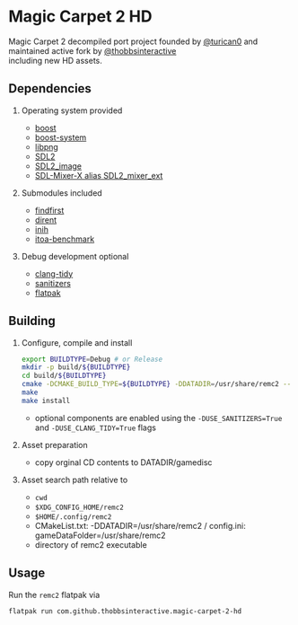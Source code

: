 # Magic Carpet 2 HD

Magic Carpet 2 decompiled port project founded by [@turican0](https://github.com/turican0/) and maintained active fork by [@thobbsinteractive](https://github.com/thobbsinteractive/)\
including new HD assets.

## Dependencies

1. Operating system provided
   - [boost](https://github.com/boostorg/boost)
   - [boost-system](https://github.com/boostorg/system)
   - [libpng](https://github.com/glennrp/libpng)
   - [SDL2](https://github.com/libsdl-org/SDL)
   - [SDL2_image](https://github.com/libsdl-org/SDL_image)
   - [SDL-Mixer-X alias SDL2_mixer_ext](https://github.com/WohlSoft/SDL-Mixer-X)

2. Submodules included
   - [findfirst](https://github.com/MathieuTurcotte/findfirst)
   - [dirent](https://github.com/tronkko/dirent)
   - [inih](https://github.com/benhoyt/inih)
   - [itoa-benchmark](https://github.com/miloyip/itoa-benchmark)

3. Debug development optional
   - [clang-tidy](https://github.com/llvm/)
   - [sanitizers](https://github.com/sanitizers/)
   - [flatpak](https://flatpak.org/)

## Building

1. Configure, compile and install
   ```bash
   export BUILDTYPE=Debug # or Release
   mkdir -p build/${BUILDTYPE}
   cd build/${BUILDTYPE}
   cmake -DCMAKE_BUILD_TYPE=${BUILDTYPE} -DDATADIR=/usr/share/remc2 --install-prefix=/usr [SOURCE_DIR]
   make
   make install
   ```
   - optional components are enabled using the `-DUSE_SANITIZERS=True` and `-DUSE_CLANG_TIDY=True` flags

2. Asset preparation
   - copy orginal CD contents to DATADIR/gamedisc

3. Asset search path relative to
   - `cwd`
   - `$XDG_CONFIG_HOME/remc2`
   - `$HOME/.config/remc2`
   - CMakeList.txt: -DDATADIR=/usr/share/remc2 / config.ini: gameDataFolder=/usr/share/remc2
   - directory of remc2 executable

## Usage

  Run the `remc2` flatpak via
  ```bash
  flatpak run com.github.thobbsinteractive.magic-carpet-2-hd
  ```

